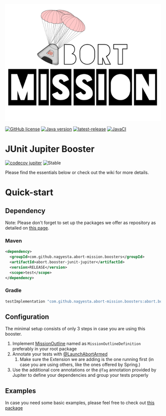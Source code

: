![Abort-Mission](../../.github/assets/Abort-Mission-logo_export_transparent_640.png)

[![GitHub license](https://img.shields.io/github/license/nagyesta/abort-mission?color=blue)](https://raw.githubusercontent.com/nagyesta/abort-mission/main/LICENSE)
[![Java version](https://img.shields.io/badge/Java%20version-8-yellow?logo=java)](https://img.shields.io/badge/Java%20version-8-yellow?logo=java)
[![latest-release](https://img.shields.io/github/v/tag/nagyesta/abort-mission?color=blue&logo=git&label=releases&sort=semver)](https://github.com/nagyesta/abort-mission/releases)
[![JavaCI](https://img.shields.io/github/workflow/status/nagyesta/abort-mission/JavaCI?logo=github)](https://img.shields.io/github/workflow/status/nagyesta/abort-mission/JavaCI?logo=github)

# JUnit Jupiter Booster

[![codecov jupiter](https://img.shields.io/codecov/c/github/nagyesta/abort-mission?label=Coverage:%20Jupiter&flag=jupiter&token=I832ZCIONI)](https://img.shields.io/codecov/c/github/nagyesta/abort-mission?label=Coverage:%20Jupiter&flag=jupiter&token=I832ZCIONI)
![[Stable](https://img.shields.io/badge/Maturity-stable-green)](https://img.shields.io/badge/Maturity-stable-green)

Please find the essentials below or check out the wiki for more details. 

# Quick-start

## Dependency

Note: Please don't forget to set up the packages we offer as repository as detailed on
[this page](https://docs.github.com/en/free-pro-team@latest/packages/using-github-packages-with-your-projects-ecosystem).

### Maven

```xml
<dependency>
  <groupId>com.github.nagyesta.abort-mission.boosters</groupId>
  <artifactId>abort.booster-junit-jupiter</artifactId>
  <version>RELEASE</version>
  <scope>test</scope>
</dependency>
```
### Gradle

```groovy
testImplementation "com.github.nagyesta.abort-mission.boosters:abort.booster-junit-jupiter:+"
```

## Configuration

The minimal setup consists of only 3 steps in case you are using this booster.

1. Implement [MissionOutline](../../mission-control/src/main/java/com/github/nagyesta/abortmission/core/outline/MissionOutline.java) named as `MissionOutlineDefinition`
preferably in your root package
2. Annotate your tests with [@LaunchAbortArmed](./src/main/java/com/github/nagyesta/abortmission/booster/jupiter/annotation/LaunchAbortArmed.java)
   1. Make sure the Extension we are adding is the one running first (in case you are using others, like the ones offered by Spring.)
3. Use the additional core annotations or the `@Tag` annotation provided by Jupiter to define your dependencies and group your tests properly

## Examples

In case you need some basic examples, please feel free to check out [this package](./src/test/java/com/github/nagyesta/abortmission/booster/jupiter)
